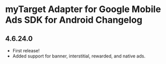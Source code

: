 # myTarget Adapter for Google Mobile Ads SDK for Android Changelog

## 4.6.24.0
- First release!
- Added support for banner, interstitial, rewarded, and native ads.
